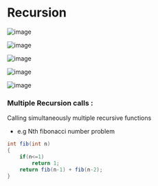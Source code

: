 # Recursion

![image](https://user-images.githubusercontent.com/23376002/166132381-9a7eb0b2-ec40-413b-87a6-ff8d0897364b.png)

![image](https://user-images.githubusercontent.com/23376002/166134204-d13561b6-3d97-4557-8798-f3aebb4de7ec.png)

![image](https://user-images.githubusercontent.com/23376002/166134813-5704f457-b8ee-4c01-bb24-9e4e50824b33.png)

![image](https://user-images.githubusercontent.com/23376002/166134826-9c2d8535-1858-438f-9ca5-bf220dea2532.png)

![image](https://user-images.githubusercontent.com/23376002/166135482-134d9677-8a17-4d90-a685-26cefbb507b3.png)


### Multiple Recursion calls :
Calling simultaneously multiple recursive functions
- e.g Nth fibonacci number problem


```java
int fib(int n)
{
    if(n<=1)
        return 1;
    return fib(n-1) + fib(n-2);
}

```
